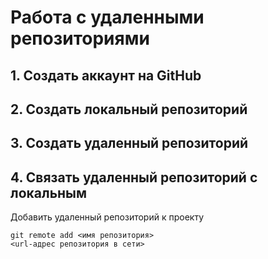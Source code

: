 # **Работа с удаленными репозиториями**
## 1. Создать аккаунт на GitHub
## 2. Создать локальный репозиторий
## 3. Создать удаленный репозиторий
## 4. Связать удаленный репозиторий с локальным
Добавить удаленный репозиторий к проекту
```
git remote add <имя репозитория>
<url-адрес репозитория в сети>
```